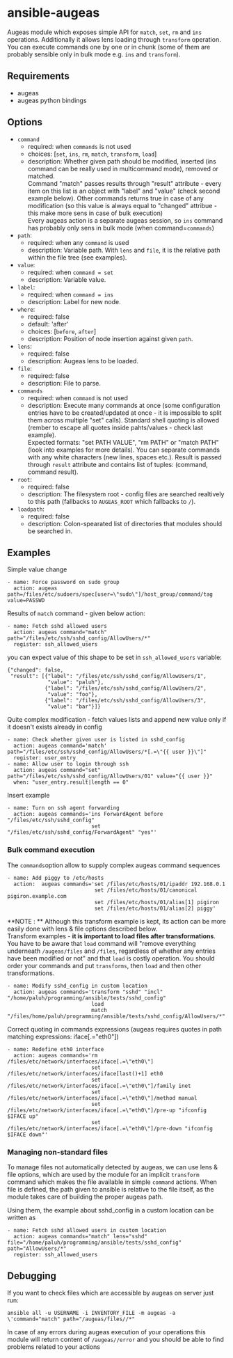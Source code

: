 # ansible-augeas

Augeas module which exposes simple API for `match`, `set`, `rm` and `ins` operations. Additionally it allows lens loading through `transform` operation. You can execute commands one by one or in chunk (some of them are probably sensible only in bulk mode e.g. `ins` and `transform`).

## Requirements

- augeas
- augeas python bindings

## Options

- `command`
    - required: when `commands` is not used
    - choices: [`set`, `ins`, `rm`, `match`, `transform`, `load`]
    - description:
      Whether given path should be modified, inserted (ins command can be really used in multicommand mode), removed or matched.  
      Command "match" passes results through "result" attribute - every item on this list is an object with "label" and "value" (check second example below). Other commands returns true in case of any modification (so this value is always equal to "changed" attribue - this make more sens in case of bulk execution)  
      Every augeas action is a separate augeas session, so `ins` command has probably only sens in bulk mode (when command=`commands`)
- `path`:
    - required: when any `command` is used
    - description: Variable path. With `lens` and `file`, it is the relative path within the file tree (see examples).
- `value`:
    - required: when `command = set`
    - description: Variable value.
- `label`:
    - required: when `command = ins`
    - description: Label for new node.
- `where`:
    - required: false
    - default: 'after'
    - choices: [`before`, `after`]
    - description: Position of node insertion against given `path`.
- `lens`:
    - required: false
    - description: Augeas lens to be loaded.
- `file`:
    - required: false
    - description: File to parse.
- `commands`
    - required: when `command` is not used
    - description: Execute many commands at once (some configuration entries have to be created/updated at once - it is impossible to split them across multiple "set" calls). Standard shell quoting is allowed (rember to escape all quotes inside pahts/values - check last example).  
     Expected formats: "set PATH VALUE", "rm PATH" or "match PATH" (look into examples for more details). You can separate commands with any white characters (new lines, spaces etc.). Result is passed through `result` attribute and contains list of tuples: (command, command result).
- `root`:
    - required: false
    - description: The filesystem root - config files are searched realtively to this path (fallbacks to `AUGEAS_ROOT` which fallbacks to  `/`).
- `loadpath`:
    - required: false
    - description: Colon-spearated list of directories that modules should be searched in.

## Examples

Simple value change

    - name: Force password on sudo group
      action: augeas path=/files/etc/sudoers/spec[user=\"sudo\"]/host_group/command/tag value=PASSWD

Results of `match` command - given below action:

    - name: Fetch sshd allowed users
      action: augeas command="match" path="/files/etc/ssh/sshd_config/AllowUsers/*"
      register: ssh_allowed_users

you can expect value of this shape to be set in `ssh_allowed_users` variable:

    {"changed": false,
     "result": [{"label": "/files/etc/ssh/sshd_config/AllowUsers/1",
                 "value": "paluh"},
                {"label": "/files/etc/ssh/sshd_config/AllowUsers/2",
                 "value": "foo"},
                {"label": "/files/etc/ssh/sshd_config/AllowUsers/3",
                 "value": "bar"}]}

Quite complex modification - fetch values lists and append new value only if it doesn't exists already in config

    - name: Check whether given user is listed in sshd_config
      action: augeas command='match' path="/files/etc/ssh/sshd_config/AllowUsers/*[.=\"{{ user }}\"]"
      register: user_entry
    - name: Allow user to login through ssh
      action: augeas command="set" path="/files/etc/ssh/sshd_config/AllowUsers/01" value="{{ user }}"
      when: "user_entry.result|length == 0"

Insert example

    - name: Turn on ssh agent forwarding
      action: augeas commands='ins ForwardAgent before "/files/etc/ssh/sshd_config"
                               set "/files/etc/ssh/sshd_config/ForwardAgent" "yes"'

### Bulk command execution

The `commands`option allow to supply complex augeas command sequences

    - name: Add piggy to /etc/hosts
      action:  augeas commands='set /files/etc/hosts/01/ipaddr 192.168.0.1
                                set /files/etc/hosts/01/canonical pigiron.example.com
                                set /files/etc/hosts/01/alias[1] pigiron
                                set /files/etc/hosts/01/alias[2] piggy'

**NOTE : ** Although this transform example is kept, its action can be more easily done with lens & file options described below.  
Transform examples - __it is important to load files after transformations__.
You have to be aware that `load` command will "remove everything underneath
`/augeas/files` and `/files`, regardless of whether any entries have been
modified or not" and that `load` is costly operation. You should order your
commands and put `transforms`, then `load` and then other transformations.

    - name: Modify sshd_config in custom location
      action: augeas commands='transform "sshd" "incl" "/home/paluh/programming/ansible/tests/sshd_config"
                               load
                               match "/files/home/paluh/programming/ansible/tests/sshd_config/AllowUsers/*"'

Correct quoting in commands expressions (augeas requires quotes in path matching expressions: iface[.=\"eth0\"])

    - name: Redefine eth0 interface
      action: augeas commands='rm /files/etc/network/interfaces/iface[.=\"eth0\"]
                               set /files/etc/network/interfaces/iface[last()+1] eth0
                               set /files/etc/network/interfaces/iface[.=\"eth0\"]/family inet
                               set /files/etc/network/interfaces/iface[.=\"eth0\"]/method manual
                               set /files/etc/network/interfaces/iface[.=\"eth0\"]/pre-up "ifconfig $IFACE up"
                               set /files/etc/network/interfaces/iface[.=\"eth0\"]/pre-down "ifconfig $IFACE down"'

### Managing non-standard files

To manage files not automatically detected by augeas, we can use lens & file
options, which are used by the module for an implicit `transform` command which
makes the file available in simple `command` actions. When file is defined,
the path given to ansible is relative to the file itself, as the module takes
care of building the proper augeas path.

Using them, the example about sshd_config in a custom location can be written as

    - name: Fetch sshd allowed users in custom location
      action: augeas commands="match" lens="sshd" file="/home/paluh/programming/ansible/tests/sshd_config" path="AllowUsers/*"
      register: ssh_allowed_users

## Debugging

If you want to check files which are accessible by augeas on server just run:

    ansible all -u USERNAME -i INVENTORY_FILE -m augeas -a \'command="match" path="/augeas/files//*"

In case of any errors during augeas execution of your operations this module will return content of `/augeas//error` and you should be able to find problems related to your actions
